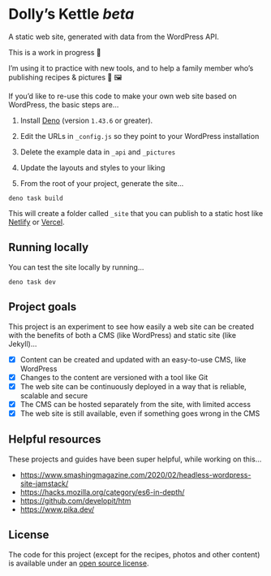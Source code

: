 
# Dolly’s Kettle _beta_

A static web site, generated with data from the WordPress API.

This is a work in progress 🚧 

I’m using it to practice with new tools, and to help a family member who’s publishing recipes & pictures 🍎 🖼

If you’d like to re-use this code to make your own web site based on WordPress, the basic steps are…

1. Install [Deno](https://deno.com/runtime) (version `1.43.6` or greater).

2. Edit the URLs in `_config.js` so they point to your WordPress installation

3. Delete the example data in `_api` and `_pictures`

4. Update the layouts and styles to your liking

5. From the root of your project, generate the site...

```shell
deno task build
```

This will create a folder called `_site` that you can publish to a static host like [Netlify](https://www.netlify.com/) or [Vercel](https://vercel.com).

## Running locally

You can test the site locally by running...

```shell
deno task dev
```

## Project goals

This project is an experiment to see how easily a web site can be created with the benefits of both a CMS (like WordPress) and static site (like Jekyll)…

- [x] Content can be created and updated with an easy-to-use CMS, like WordPress
- [x] Changes to the content are versioned with a tool like Git
- [x] The web site can be continuously deployed in a way that is reliable, scalable and secure
- [x] The CMS can be hosted separately from the site, with limited access
- [x] The web site is still available, even if something goes wrong in the CMS

## Helpful resources

These projects and guides have been super helpful, while working on this…

* https://www.smashingmagazine.com/2020/02/headless-wordpress-site-jamstack/
* https://hacks.mozilla.org/category/es6-in-depth/
* https://github.com/developit/htm
* https://www.pika.dev/

## License

The code for this project (except for the recipes, photos and other content) is available under an [open source license](https://github.com/jimthoburn/dollyskettle.com/blob/master/LICENSE).
